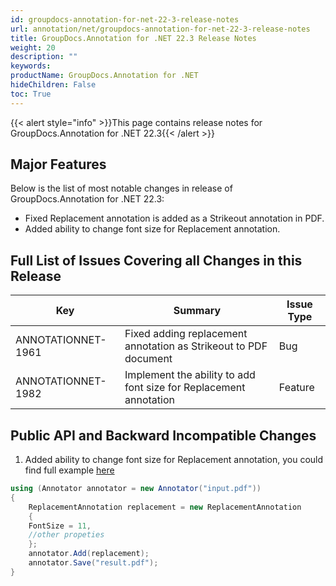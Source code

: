 ```yaml
---
id: groupdocs-annotation-for-net-22-3-release-notes
url: annotation/net/groupdocs-annotation-for-net-22-3-release-notes
title: GroupDocs.Annotation for .NET 22.3 Release Notes
weight: 20
description: ""
keywords: 
productName: GroupDocs.Annotation for .NET
hideChildren: False
toc: True
---
```


{{< alert style="info" >}}This page contains release notes for GroupDocs.Annotation for .NET 22.3{{< /alert >}}

## Major Features

Below is the list of most notable changes in release of GroupDocs.Annotation for .NET 22.3:
* Fixed Replacement annotation is added as a Strikeout annotation in PDF.
* Added ability to change font size for Replacement annotation.


## Full List of Issues Covering all Changes in this Release

| Key | Summary | Issue Type |
| --- | --- | --- |
| ANNOTATIONNET-1961 | Fixed adding replacement annotation as Strikeout to PDF document | Bug |
| ANNOTATIONNET-1982 | Implement the ability to add font size for Replacement annotation | Feature |


## Public API and Backward Incompatible Changes

1. Added ability to change font size for Replacement annotation, you could find full example [here](https://docs.groupdocs.com/annotation/net/add-replacement-annotation/)
```csharp
using (Annotator annotator = new Annotator("input.pdf"))
{
    ReplacementAnnotation replacement = new ReplacementAnnotation
    {
	FontSize = 11,
	//other propeties
    };
    annotator.Add(replacement);
    annotator.Save("result.pdf");
}
```
